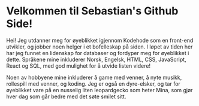 <h1>Velkommen til Sebastian's Github Side!</h1>

<p>         Hei! Jeg utdanner meg for øyeblikket igjennom Kodehode som en front-end utvikler, og jobber noen helger i et bofelleskap på siden. I løpet av tiden her har jeg funnet en lidenskap for databaser og fordyper meg for øyeblikket i dette.
            Språkene mine inkluderer Norsk, Engelsk, HTML, CSS, JavaScript, React og SQL, med god mulighet for å utvide listen videre!</p>
            <p>Noen av hobbyene mine inkluderer å game med venner, å nyte musikk,
            rollespill med venner, og koding.
            Jeg er også en dyre-elsker, og tar for øyeblikket vare på en
            nusselig liten leopardgecko som heter Mina, som gjør hver dag som
            går bedre med det søte smilet sitt.</p>
